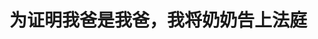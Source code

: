 <!DOCTYPE html>
<html lang="zh-CN">

<head>
    
<title>为证明我爸是我爸，我将奶奶告上法庭_腾讯新闻</title>
<meta name="keywords" content="北京,奶奶,遗产,起诉,调解书,法庭,公证处,账户">
<meta name="description" content="“如果只是几千块钱，我宁可不要也不会这么折腾。”近日，谈及为了提取、继承父亲生前银行账户内的存款，北京的张女士无奈地说道。她表示，为了证明“我父亲是我父亲”，继承父亲生前银行账户内十多万的存款，她跑了好多趟、耗时一个多月都无法解决，最终只好通过起诉自己相依为命的奶奶，请求法院出具调解书的方式，最终获...">
<meta name="author" content="腾讯网">
<meta name="copyright" content="Copyright 1998 - 2025 Tencent. All Rights Reserved">
<meta property="og:type" content="news" />

<meta property="og:title" content="为证明我爸是我爸，我将奶奶告上法庭_腾讯新闻" />
<meta property="og:description" content="“如果只是几千块钱，我宁可不要也不会这么折腾。”近日，谈及为了提取、继承父亲生前银行账户内的存款，北京的张女士无奈地说道。她表示，为了证明“我父亲是我父亲”，继承父亲生前银行账户内十多万的存款，她跑了好多趟、耗时一个多月都无法解决，最终只好通过起诉自己相依为命的奶奶，请求法院出具调解书的方式，最终获..." />
<meta property="og:url" content="https://news.qq.com/rain/a/20250511A06FP700" />
<meta property="og:image" content="https://inews.gtimg.com/news_ls/OLQcUYKTxPg_UVn_MmH3gU2hmuGtUYpdJ71uUDYyrjPNgAA_640330/0" />
<meta property="article:author" content="成都商报红星新闻" />
<meta property="article:published_time" content="2025-05-11 20:51:22" />
<meta property="category" content="law" />

<meta name="baidu-site-verification" content="jJeIJ5X7pP" />
    <meta charset="utf-8" />
<meta http-equiv="X-UA-Compatible" content="IE=Edge" />
<meta name="viewport" content="width=device-width, initial-scale=1, shrink-to-fit=no" />
<link rel="dns-prefetch" href="mat1.gtimg.com">
<link rel="dns-prefetch" href="i.news.qq.com">
<link rel="shortcut icon" href="https://mat1.gtimg.com/qqcdn/qqindex2021/favicon.ico">
<script nomodule="true" src="https://mat1.gtimg.com/qqcdn/qqindex2021/common-static/20240515201444/core3-37-1.min.js"></script>
<script>
  try {
    if (!window.IntersectionObserver) {
      var observerScript = document.createElement('script');
      observerScript.src = "https://mat1.gtimg.com/qqcdn/qqindex2021/common-static/20241024141058/intersection-observer-polyfill.js";
      document.head.appendChild(observerScript);
    }
  } catch (error) {}
</script>

<script>
  try {
    if (!Element.prototype.scrollTo) {
      var scrollScript = document.createElement('script');
      scrollScript.src = "https://mat1.gtimg.com/qqcdn/qqindex2021/common-static/20241025153001/scroll-behavior-polyfill.js";
      document.head.appendChild(scrollScript);
    }
  } catch (error) {}
</script>
<script>
  try {
    if ('scrollRestoration' in window.history) {
      window.history.scrollRestoration = 'manual';
    }
    window.isPcClient = Boolean(window.electron) && (
      window.navigator.userAgent.indexOf('pc-client') > 0 ||
      window.navigator.userAgent.indexOf('TencentNews') > 0
    );
  } catch {}
</script>
<script>
  try {
    if (window.isPcClient) {
      var bodyStyle = document.createElement('style');
      bodyStyle.innerText = 'body{ zoom: 0.95 }';
      document.head.appendChild(bodyStyle);
    }
  } catch {}
</script>
<script>
  window.DATA = {"url":"https://view.inews.qq.com/a/20250511A06FP700","article_id":"20250511A06FP700","article_type":"0","title":"为证明我爸是我爸，我将奶奶告上法庭","desc":"“如果只是几千块钱，我宁可不要也不会这么折腾。”近日，谈及为了提取、继承父亲生前银行账户内的存款，北京的张女士无奈地说道。她表示，为了证明“我父亲是我父亲”，继承父亲生前银行账户内十多万的存款，她跑了好多趟、耗时一个多月都无法解决，最终只好通过起诉自己相依为命的奶奶，请求法院出具调解书的方式，最终获...","iNewsRecommendLevel":1,"abstract":"“如果只是几千块钱，我宁可不要也不会这么折腾。”近日，谈及为了提取、继承父亲生前银行账户内的存款，北京的张女士无奈地说道。她表示，为了证明“我父亲是我父亲”，继承父亲生前银行账户内十多万的存款，她跑了好多趟、耗时一个多月都无法解决，最终只好通过起诉自己相依为命的奶奶，请求法院出具调解书的方式，最终获...","catalog1":"law","ad_channel_sign":"news","introduction":"","media":"成都商报红星新闻","media_id":"5082585","pubtime":"2025-05-11 20:51:22","comment_id":"8411010135","political":0,"cmsId":"20250511A06FP700","cms_id":"20250511A06FP700","closeAllAd":0,"closeAllFavorite":false,"originContent":{"directory":{"ai_list":[{"desc":"无奈起诉奶奶","link":"AIPOS_0"},{"desc":"话题曾上热搜","link":"AIPOS_1"},{"desc":"各家规定不一","link":"AIPOS_2"},{"desc":"北京试点破壁","link":"AIPOS_3"},{"desc":"“实属无奈之举”","link":"AIPOS_4"}],"enable":2,"list":null},"key_points_show":["北京张女士为证明父亲是她父亲，继承父亲生前银行账户内十多万的存款，跑了好多趟、耗时一个多月都无法解决。","最终，张女士起诉自己相依为命的奶奶，请求法院出具调解书的方式，最终获得了父亲的遗产。","事实上，近年来，为已故亲属取款难的新闻频频引发关注，取款人便利化取款的需求和银行严格的要求往往是双方矛盾的焦点。","为此，中国银联联合多家银行在北京等多地推出了“已故人员银行卡账户线索查询”便民服务试点。","专家建议，各家银行应精细统一操作标准，对于亲属和继承关系简单的案例，可以适用简便化操作。"],"text":"\u003cdiv class=\"rich_media_content\"\u003e\u003cp\u003e“如果只是几千块钱，我宁可不要也不会这么折腾。”近日，谈及为了提取、继承父亲生前银行账户内的存款，北京的张女士无奈地说道。\u003c/p\u003e\u003cp\u003e她表示，为了证明“我父亲是我父亲”，继承父亲生前银行账户内十多万的存款，她跑了好多趟、耗时一个多月都无法解决，最终只好通过起诉自己相依为命的奶奶，请求法院出具调解书的方式，最终获得了父亲的遗产。\u003c/p\u003e\u003cp style=\"text-align: center\"\u003e\u003cstrong\u003e\u003cspan style=\"color: rgb(0, 122, 170)\"\u003e银行取款碰壁\u003c/span\u003e\u003c/strong\u003e\u003c/p\u003e\u003cp\u003e张女士表示，2024年9月，父亲不幸去世。由于母亲和爷爷已经去世多年，相依为命多年的奶奶也已经近90岁高龄，作为独生子女的张女士，只能自己一个人强忍着悲痛为父亲办理完后事。\u003c/p\u003e\u003cp\u003e据了解，张女士父亲生前为某企业职工，患有肝硬化多年，退休后一直在家中静养。生命的最后一段时间，张女士的父亲几乎一直处于睡眠和昏迷状态，并未来得及交代后事。办理完父亲后事几个月后，张女士在整理父亲遗物时，突然想起父亲生前曾提及过，其在某银行办理过大额存款，金额大概10万元左右。但父亲生前并未告诉过她账户的密码。\u003c!--MID_AD_0--\u003e\u003c!--EOP_0--\u003e\u003c/p\u003e\u003c!--MID_ARTICLE_AD_0--\u003e\u003c!--PARAGRAPH_0--\u003e\u003cp\u003e\u003cspan style=\"letter-spacing: 1px\"\u003e张女士表示，\u003c/span\u003e为了取出父亲这笔遗产，决定前往开户行进行查询和提取。但让她没想到的是，当其带着父亲的死亡证明、户口本以及自己的身份证明等材料，前去开户行要求查询父亲账号金额并提取时，却遇到了麻烦。\u003c/p\u003e\u003cp\u003e“为什么证明不了我和我爸的关系，简直是天方夜谭。”张女士介绍，在她来到银行后，工作人员为其查询了父亲生前的银行卡号，并查询了银行账户明细。但是由于他们家三代人共用一个户口本，上面有其姑姑和大爷的名字，并且户主不是其父亲的名字，因此尽管张女士有其父母的结婚证以及自己的独生子女证，但银行方面表示，仍然无法确定张女士和父亲的亲子关系。工作人员称，张女士需要去公证处开具\u003c!--SECURE_LINK_BEGIN_0--\u003e公证书\u003c!--SECURE_LINK_END_0--\u003e，以此来证明自己与已故人的直系亲属关系、合法继承人的身份。\u003c!--MID_AD_1--\u003e\u003c!--EOP_1--\u003e\u003c/p\u003e\u003c!--MID_ARTICLE_AD_1--\u003e\u003c!--PARAGRAPH_1--\u003e\u003cp style=\"text-align: center\"\u003e\u003cstrong\u003e\u003cspan style=\"color: rgb(0, 122, 170)\"\u003e无奈起诉奶奶\u003c/span\u003e\u003c/strong\u003e\u003c/p\u003e\u003cp\u003e无奈之下，张女士只好来到公证处申请公证。但是麻烦又来了。“我和我奶奶都属于法定继承人。在提交材料时，需要提供我奶奶的人事关系档案。但由于我奶奶之前所在的企业30多年前就已经不存在了，无法调来档案，所以公证处表示无法进行公证”。\u003c/p\u003e\u003cp\u003e张女士表示，由于自己平时工作比较忙，对于办理该事项的很多环节也不清楚，因此只好委托给律师去办理。“银行告诉我，只有提供公证书或者法院判决（调解书），才能给我办理资金提取业务。”于是无奈的张女士，只好起诉和自己相依为命多年、年近9旬的奶奶，要求法院进行遗产继承确认。\u003c/p\u003e\u003cp\u003e张女士告诉记者，法官在了解到其特殊的情况后，尤其是在张女士奶奶明确表示放弃继承权的情况下，为了缩短诉讼时间，法院安排双方进行了调解。最后，在双方协商一致的情况下，法院出具了调解书。“调解书确认我父亲银行卡内的资金归我继承”。\u003c/p\u003e\u003cp\u003e张女士表示，在法院出具调解书后，她拿着调解书去银行要求提取。银行又和法院进行了核实后，方才将父亲生前账户内的资金提取出来，交给自己。“折腾了两个多月，这件事情才算办完了。”她说。\u003c/p\u003e\u003cp style=\"text-align: center\"\u003e\u003cstrong\u003e\u003cspan style=\"color: rgb(0, 122, 170)\"\u003e话题曾上热搜\u003c/span\u003e\u003c/strong\u003e\u003c/p\u003e\u003cp\u003e事实上，近年来，为已故亲属取款难的新闻频频引发关注，取款人便利化取款的需求和银行严格的要求往往是双方矛盾的焦点。多位网友在社交平台表示，为办理相关流程“跑断腿”。\u003c/p\u003e\u003cp\u003e2024年11月14日，话题#父亲去世后银行5.5万存款取不出#冲上微博热搜，引发网友关注。\u003c/p\u003e\u003cp\u003e据荔枝新闻报道，此前，江苏的姜某去世后留下了55000元的银行存款。姜某父母早亡，离异后一直单身，只有一位独生女小姜。父亲去世后，小姜去银行想要取出这笔存款，却遭拒绝，称需要提供继承公证文书或者生效法律文书才能取款。由于小姜没有这些文件，便将银行告上了法院。\u003c/p\u003e\u003cp style=\"text-align: center\" data-exeditor-arbitrary-box=\"image-box\"\u003e\u003c!--IMG_0--\u003e\u003c/p\u003e\u003cp\u003e\u003cspan style=\"letter-spacing: 1px\"\u003e法院审理认为，姜某的钱款存入银行，银行负有依照约定支付存款本息的义务，小姜作为其第一顺序合法继承人有权继承姜某的银行存款和利息。\u003c/span\u003e\u003c/p\u003e\u003cp\u003e\u003cspan style=\"letter-spacing: 1px\"\u003e最终，法院判令被告银行支付小姜55000元及利息。\u003c/span\u003e\u003c/p\u003e\u003cp style=\"text-align: center\"\u003e\u003cstrong\u003e\u003cspan style=\"color: rgb(0, 122, 170)\"\u003e各家规定不一\u003c/span\u003e\u003c/strong\u003e\u003c/p\u003e\u003cp\u003e法治网记者调查发现，多家银行对已故亲属存款提取有较为严格的规定，一般需要出具亲属死亡证明、关系证明、身份证、户口本等材料到网点进行办理，部分还得办理公证，而且需要界定存款数额是否属于小额存款。\u003c/p\u003e\u003cp\u003e据了解，目前查询已故人生前账户，各家银行需要提交的材料基本差不多，但也不是完全统一。\u003c/p\u003e\u003cp\u003e几乎所有银行都需要查询人提供已故人死亡证明、户口本、查询人身份证明等，但有的银行还需要提供已故人火化证、查询人结婚证、独生子女证等证明。\u003c/p\u003e\u003cp\u003e有的银行表示，查询人和已故人必须在同一个户口本上，否则无法证明其存在直系亲属关系，还需要到比如派出所、社保等单位开具证明，以此来证明之间存在关系。\u003c/p\u003e\u003cp\u003e工作人员还特意强调，比如有些用户三代人共用一个户口本，银行无法认定其存在合法继承关系，必须要开具相关证明。持遗嘱进行查询提取的话，则必须提供遗嘱公证。\u003c/p\u003e\u003cp\u003e至于提取，多家银行工作人员表示，如能提供能够证明直系亲属关系的证明，5万元以内金额可以直接提取；而高于5万元金额的，则必须进行公证方可提取。\u003c/p\u003e\u003cp style=\"text-align: center\"\u003e\u003cstrong\u003e\u003cspan style=\"color: rgb(0, 122, 170)\"\u003e北京试点破壁\u003c/span\u003e\u003c/strong\u003e\u003c/p\u003e\u003cp\u003e值得注意的是，为便捷用户查询已故人银行账户，中国银联近日联合多家银行在北京等多地推出了“已故人员银行卡账户线索查询”便民服务试点。\u003c/p\u003e\u003cp\u003e以北京为例，申请人可在全市170余个网点获得授权码后，在云闪付App上提交申请，查询已故亲属的开户银行名称。已故人员的配偶、父母、子女若要查询，需要向支持审核的银行网点提供已故人员死亡证明、户口本等表明亲属关系的文件及本人身份证，公证遗嘱指定的继承人或受遗赠人需要提供公证遗嘱等材料，而经公证机构审查确认身份的继承人需要提供公证机构出具的《存款查询函》等材料。\u003c!--MID_AD_2--\u003e\u003c!--EOP_2--\u003e\u003c/p\u003e\u003c!--MID_ARTICLE_AD_2--\u003e\u003c!--PARAGRAPH_2--\u003e\u003cp\u003e不过，“卡点”依然没有得到彻底解决。据银联电话客服人员介绍，以北京为例，目前用户还只能查询到已故人在33家银行是否可能开设有银行账户的线索，至于账户明细及金额则无法查询。另外，需要注意的是，诸如定期存款、理财等尚无法查询，因此，用户如到银行网点柜台查询，其结果会更为详细和精准。\u003c/p\u003e\u003cp style=\"text-align: center\"\u003e\u003cstrong\u003e\u003cspan style=\"color: rgb(0, 122, 170)\"\u003e“实属无奈之举”\u003c/span\u003e\u003c/strong\u003e\u003c/p\u003e\u003cp\u003e国家统计局数据显示，2024年我国60岁以上人口首次突破3亿人。随着老龄化社会进程加快，越来越多的人将面临如何查询、提取、继承已故人生前银行账户资金的情况。但现实中，查询和提取仍然存在难点。\u003c/p\u003e\u003cp\u003e\u003cspan style=\"letter-spacing: 1px\"\u003e“查询相对来说更容易，但提取和继承因为涉及较为复杂的法律关系，而银行目前无法对用户所提供的相关材料一一进行核实确认，所以从规避风险的角度来说，银行会要求用户进行公证等形式以此来确定法律事实和关系、规避风险”。一位银行业内人士说。\u003c/span\u003e\u003c/p\u003e\u003cp\u003e\u003cspan style=\"letter-spacing: 1px\"\u003e那么，在保障安全、规避风险的同时，如何让已故人账户查询和提取程序更为便捷？《法治日报》律师专家库成员、北京大成律师事务所高级合伙人黄利军律师认为，依据民法典等法律法规，已故人生前银行账户资金属于其个人财产，过世后应由其法定继承人依法继承。储蓄机构及其工作人员在合法继承人申请查询和提取已故人存款时，应依法予以协助。如果银行对适格的继承人拒绝查询和提取账户资金，涉嫌违反相关法律法规。\u003c/span\u003e\u003c!--MID_AD_3--\u003e\u003c!--EOP_3--\u003e\u003c/p\u003e\u003c!--MID_ARTICLE_AD_3--\u003e\u003c!--PARAGRAPH_3--\u003e\u003cp\u003e\u003cspan style=\"letter-spacing: 1px\"\u003e不过，黄利军也指出，银行在实际操作中确实面临诸多现实性风险和困难。为有效规避风险，银行通常会要求继承人提供更为充分和完整的证明材料，以确保资金的安全和合法流转。这种做法虽在一定程度上增加了继承人的办事难度，但从银行的角度来看，却是出于对资金安全和合规操作的必要考量，实属无奈之举。\u003c/span\u003e\u003c/p\u003e\u003cp\u003e\u003cspan style=\"letter-spacing: 1px\"\u003e黄利军进一步分析称，已故人存款的提取问题极为复杂，还关联到遗产纠纷的事前预防机制，银行的要求旨在通过明确的法律程序和规范，避免未来可能出现的继承纠纷；同时，个人隐私和信息保护的需要也不容忽视，银行在处理相关业务时必须严格遵守隐私保护法规，确保客户信息的安全。\u003c/span\u003e\u003c/p\u003e\u003cp style=\"text-align: center\"\u003e\u003cstrong\u003e\u003cspan style=\"color: rgb(0, 122, 170)\"\u003e标准亟待统一\u003c/span\u003e\u003c/strong\u003e\u003c/p\u003e\u003cp\u003e黄利军表示，银行与其他部门（如民政、公安、公证机构等）之间的协调与合作，对于简化流程、提高效率至关重要。为此他建议，在可能的情况下，需要尽量降低操作难度，为当事人提供更多地便利。比如打通多部门壁垒环节，实现信息在可保障安全的前提下，实现共享和流通。\u003c/p\u003e\u003cp\u003e例如，银行可以与民政、公安等部门建立信息共享机制；或通过民政部门的婚姻登记系统，快速核实已故人的婚姻状况；通过公安部门的人口信息系统，核实取款人的身份信息和亲属关系。这样可以减少当事人提供繁琐证明材料的负担，同时也能提高银行核实信息的效率和准确性。\u003c/p\u003e\u003cp\u003e同时，《法治日报》律师专家库成员、北京市康达律师事务所高级合伙人苟博程律师建议，各家银行还应精细统一操作标准。对于亲属和继承关系简单的案例，可以适用简便化操作。继承人只需提供亲属关系证明以及被继承人的死亡证明等材料，即可向银行申请查询和提取账户资金，银行在核实材料真实性后，应依法协助办理相关手续。\u003c!--MID_AD_4--\u003e\u003c!--EOP_4--\u003e\u003c/p\u003e\u003c!--MID_ARTICLE_AD_4--\u003e\u003c!--PARAGRAPH_4--\u003e\u003cp\u003e“遗嘱继承相较于法定继承，程序更为复杂。通过公证、诉讼等方式确认遗嘱的合法性和处理复杂家庭关系的继承问题，可以有效保障继承人的合法权益，同时也能使银行在合法合规的前提下，顺利完成已故人账户资金的提取和继承手续。”他说。\u003c/p\u003e\u003cp\u003e来源：法治网\u003c/p\u003e\u003cp\u003e\u003c/p\u003e\u003cdiv data-exeditor-arbitrary-box=\"wrap\"\u003e\u003cp\u003e\u003c/p\u003e\u003c/div\u003e\u003cdiv powered-by=\"qqnews_ex-editor\"\u003e\u003c/div\u003e\u003cstyle\u003e.rich_media_content{--news-tabel-th-night-color: #444444;--news-font-day-color: #333;--news-font-night-color: #d9d9d9;--news-bottom-distance: 22px}.rich_media_content p:not([data-exeditor-arbitrary-box=image-box]){letter-spacing:.5px;line-height:30px;margin-bottom:var(--news-bottom-distance);word-wrap:break-word}.rich_media_content{color:var(--news-font-day-color);font-size:18px}@media(prefers-color-scheme:dark){body:not([data-weui-theme=light]):not([dark-mode-disable=true]) .rich_media_content p:not([data-exeditor-arbitrary-box=image-box]){letter-spacing:.5px;line-height:30px;margin-bottom:var(--news-bottom-distance);word-wrap:break-word}body:not([data-weui-theme=light]):not([dark-mode-disable=true]) .rich_media_content{color:var(--news-font-night-color)}}.data_color_scheme_dark .rich_media_content p:not([data-exeditor-arbitrary-box=image-box]){letter-spacing:.5px;line-height:30px;margin-bottom:var(--news-bottom-distance);word-wrap:break-word}.data_color_scheme_dark .rich_media_content{color:var(--news-font-night-color)}.data_color_scheme_dark .rich_media_content{font-size:18px}.rich_media_content p[data-exeditor-arbitrary-box=image-box]{margin-bottom:11px}.rich_media_content\u003ediv:not(.qnt-video),.rich_media_content\u003esection{margin-bottom:var(--news-bottom-distance)}.rich_media_content hr{margin-bottom:var(--news-bottom-distance)}.rich_media_content .link_list{margin:0;margin-top:20px;min-height:0!important}.rich_media_content blockquote{background:#f9f9f9;border-left:6px solid #ccc;margin:1.5em 10px;padding:.5em 10px}.rich_media_content blockquote p{margin-bottom:0!important}.data_color_scheme_dark .rich_media_content blockquote{background:#323232}@media(prefers-color-scheme:dark){body:not([data-weui-theme=light]):not([dark-mode-disable=true]) .rich_media_content blockquote{background:#323232}}.rich_media_content ol[data-ex-list]{--ol-start: 1;--ol-list-style-type: decimal;list-style-type:none;counter-reset:olCounter calc(var(--ol-start,1) - 1);position:relative}.rich_media_content ol[data-ex-list]\u003eli\u003e:first-child::before{content:counter(olCounter,var(--ol-list-style-type)) '. ';counter-increment:olCounter;font-variant-numeric:tabular-nums;display:inline-block}.rich_media_content ul[data-ex-list]{--ul-list-style-type: circle;list-style-type:none;position:relative}.rich_media_content ul[data-ex-list].nonUnicode-list-style-type\u003eli\u003e:first-child::before{content:var(--ul-list-style-type) ' ';font-variant-numeric:tabular-nums;display:inline-block;transform:scale(0.5)}.rich_media_content ul[data-ex-list].unicode-list-style-type\u003eli\u003e:first-child::before{content:var(--ul-list-style-type) ' ';font-variant-numeric:tabular-nums;display:inline-block;transform:scale(0.8)}.rich_media_content ol:not([data-ex-list]){padding-left:revert}.rich_media_content ul:not([data-ex-list]){padding-left:revert}.rich_media_content table{display:table;border-collapse:collapse;margin-bottom:var(--news-bottom-distance)}.rich_media_content table th,.rich_media_content table td{word-wrap:break-word;border:1px solid #ddd;white-space:nowrap;padding:2px 5px}.rich_media_content table th{font-weight:700;background-color:#f0f0f0;text-align:left}.rich_media_content table p{margin-bottom:0!important}.data_color_scheme_dark .rich_media_content table th{background:var(--news-tabel-th-night-color)}@media(prefers-color-scheme:dark){body:not([data-weui-theme=light]):not([dark-mode-disable=true]) .rich_media_content table th{background:var(--news-tabel-th-night-color)}}.rich_media_content .qqnews_image_desc,.rich_media_content p[type=om-image-desc]{line-height:20px!important;text-align:center!important;font-size:14px!important;color:#666!important}.rich_media_content div[data-exeditor-arbitrary-box=wrap]:not([data-exeditor-arbitrary-box-special-style]){max-width:100%}.rich_media_content .qqnews-content{--wmfont: 0;--wmcolor: transparent;font-size:var(--wmfont);color:var(--wmcolor);line-height:var(--wmfont)!important;margin-bottom:var(--wmfont)!important}.rich_media_content .qqnews_sign_emphasis{background:#f7f7f7}.rich_media_content .qqnews_sign_emphasis ol{word-wrap:break-word;border:none;color:#5c5c5c;line-height:28px;list-style:none;margin:14px 0 6px;padding:16px 15px 4px}.rich_media_content .qqnews_sign_emphasis p{margin-bottom:12px!important}.rich_media_content .qqnews_sign_emphasis ol\u003eli\u003ep{padding-left:30px}.rich_media_content .qqnews_sign_emphasis ol\u003eli{list-style:none}.rich_media_content .qqnews_sign_emphasis ol\u003eli\u003ep:first-child::before{margin-left:-30px;content:counter(olCounter,decimal) ''!important;counter-increment:olCounter!important;font-variant-numeric:tabular-nums!important;background:#37f;border-radius:2px;color:#fff;font-size:15px;font-style:normal;text-align:center;line-height:18px;width:18px;height:18px;margin-right:12px;position:relative;top:-1px}.data_color_scheme_dark .rich_media_content .qqnews_sign_emphasis{background:#262626}.data_color_scheme_dark .rich_media_content .qqnews_sign_emphasis ol\u003eli\u003ep{color:#a9a9a9}@media(prefers-color-scheme:dark){body:not([data-weui-theme=light]):not([dark-mode-disable=true]) .rich_media_content .qqnews_sign_emphasis{background:#262626}body:not([data-weui-theme=light]):not([dark-mode-disable=true]) .rich_media_content .qqnews_sign_emphasis ol\u003eli\u003ep{color:#a9a9a9}}.rich_media_content h1,.rich_media_content h2,.rich_media_content h3,.rich_media_content h4,.rich_media_content h5,.rich_media_content h6{margin-bottom:var(--news-bottom-distance);font-weight:700}.rich_media_content h1{font-size:20px}.rich_media_content h2,.rich_media_content h3{font-size:19px}.rich_media_content h4,.rich_media_content h5,.rich_media_content h6{font-size:18px}.rich_media_content li:empty{display:none}.rich_media_content ul,.rich_media_content ol{margin-bottom:var(--news-bottom-distance)}.rich_media_content div\u003ep:only-child{margin-bottom:0!important}.rich_media_content .cms-cke-widget-title-wrap p{margin-bottom:0!important}\u003c/style\u003e\u003c/div\u003e","version":"v2"},"originAttribute":{"IMG_0":{"bigOrigUrl":"https://inews.gtimg.com/om_bt/O4LVGSnXZolN-U5iOQA6i2t7bJNEYqtyJTek23GHesImwAA/0","compressUrl":"https://inews.gtimg.com/om_bt/O4LVGSnXZolN-U5iOQA6i2t7bJNEYqtyJTek23GHesImwAA/641","desc":"","fullPic":"1","height":361,"imgurl0":"https://inews.gtimg.com/om_bt/O4LVGSnXZolN-U5iOQA6i2t7bJNEYqtyJTek23GHesImwAA/0","imgurl1000":"https://inews.gtimg.com/om_bt/O4LVGSnXZolN-U5iOQA6i2t7bJNEYqtyJTek23GHesImwAA/1000","islong":0,"origUrl":"https://inews.gtimg.com/om_bt/O4LVGSnXZolN-U5iOQA6i2t7bJNEYqtyJTek23GHesImwAA/641","size":50,"style":"display: inline-block; max-width: 100%; width: 1080px","thumb":"https://inews.gtimg.com/om_bt/O4LVGSnXZolN-U5iOQA6i2t7bJNEYqtyJTek23GHesImwAA_181x181s/0","url":"https://inews.gtimg.com/om_bt/O4LVGSnXZolN-U5iOQA6i2t7bJNEYqtyJTek23GHesImwAA/641","width":641}},"selfDeclare":{},"userAddress":"四川","card":{"chlid":"5082585","chlname":"成都商报红星新闻","desc":"成都传媒集团旗下的新媒体平台。在这里，你能体会深度、看到态度、感受温度。","icon":"http://inews.gtimg.com/newsapp_ls/0/15492913695_200200/0","msgEntry":1,"uin":"ec4e2b1e5379676f6cbe2aad47ff8c73d5","update_frequency":"0","vip_desc":"成都商报红星新闻官方账号","vip_icon_night":"http://inews.gtimg.com/newsapp_ls/0/14876049528/0","vip_place":"left","vip_type":"30013","vip_icon":"http://inews.gtimg.com/newsapp_ls/0/14876049251/0","vip_type_new":"30013","suid":"8QMW235U5YQeuzo=","liveInfo":{"roomID":"1381546010","roomStatus":"2"},"cpLevel":1},"interationCount":{"like":2,"collect":2,"share":1},"payment_info":{},"article_is_pay":false,"payment_column_info_v1":{"is_column_pay":false,"read_count_all":0},"tag_info_item":null,"contentWordsNum":3220,"extraProperty":{"FeedbackDetailDisableInsert":0,"zanSkinType":""},"relateWelfare":{},"aiSwitch":true,"isOversize":false,"videoArr":[]};
</script>
<script>
  window.channelInfo = {"channelConfig":{"channelNav":[{"_auto_id":"1","active_alien_img":"","alien_img":"","channel_id":"news_news_home","is_local":"0","link":"https://www.qq.com","name_cn":"首页","name_en":"home"},{"_auto_id":"2","active_alien_img":"","alien_img":"","channel_id":"news_news_top","is_local":"0","link":"","name_cn":"要闻","name_en":"news"},{"_auto_id":"4","active_alien_img":"","alien_img":"","channel_id":"news_news_bj","is_local":"1","link":"","name_cn":"北京","name_en":"bj"},{"_auto_id":"5","active_alien_img":"","alien_img":"","channel_id":"news_news_finance","is_local":"0","link":"","name_cn":"财经","name_en":"finance"},{"_auto_id":"6","active_alien_img":"","alien_img":"","channel_id":"news_news_tech","is_local":"0","link":"","name_cn":"科技","name_en":"tech"},{"_auto_id":"7","active_alien_img":"","alien_img":"","channel_id":"tv","is_local":"0","link":"https://v.qq.com/channel/tv/?ptag=qqnews","name_cn":"电视剧","name_en":"tv"},{"_auto_id":"8","active_alien_img":"","alien_img":"","channel_id":"news_news_qa","is_local":"0","link":"","name_cn":"热问","name_en":"qa"},{"_auto_id":"9","active_alien_img":"","alien_img":"","channel_id":"news_news_ent","is_local":"0","link":"","name_cn":"娱乐","name_en":"ent"},{"_auto_id":"10","active_alien_img":"","alien_img":"","channel_id":"variety","is_local":"0","link":"https://v.qq.com/channel/variety/?ptag=qqnews","name_cn":"综艺","name_en":"variety"},{"_auto_id":"11","active_alien_img":"","alien_img":"","channel_id":"news_news_sports","is_local":"0","link":"","name_cn":"体育","name_en":"sports"},{"_auto_id":"13","active_alien_img":"","alien_img":"","channel_id":"news_news_nba","is_local":"0","link":"","name_cn":"NBA","name_en":"nba"},{"_auto_id":"14","active_alien_img":"","alien_img":"","channel_id":"news_news_world","is_local":"0","link":"","name_cn":"国际","name_en":"world"},{"_auto_id":"15","active_alien_img":"","alien_img":"","channel_id":"news_news_mil","is_local":"0","link":"","name_cn":"军事","name_en":"milite"},{"_auto_id":"16","active_alien_img":"","alien_img":"","channel_id":"news_news_auto","is_local":"0","link":"","name_cn":"汽车","name_en":"auto"},{"_auto_id":"17","active_alien_img":"","alien_img":"","channel_id":"news_news_house","is_local":"0","link":"","name_cn":"房产","name_en":"house"},{"_auto_id":"18","active_alien_img":"","alien_img":"","channel_id":"news_news_edu","is_local":"0","link":"","name_cn":"教育","name_en":"edu"},{"_auto_id":"19","active_alien_img":"","alien_img":"","channel_id":"news_news_antip","is_local":"0","link":"","name_cn":"健康","name_en":"health"},{"_auto_id":"20","active_alien_img":"","alien_img":"","channel_id":"news_news_video","is_local":"0","link":"","name_cn":"视频","name_en":"video"},{"_auto_id":"21","active_alien_img":"","alien_img":"","channel_id":"news_news_game","is_local":"0","link":"","name_cn":"游戏","name_en":"games"},{"_auto_id":"22","active_alien_img":"","alien_img":"","channel_id":"news_news_nchupin","is_local":"0","link":"","name_cn":"眼界","name_en":"chupin"},{"_auto_id":"24","active_alien_img":"","alien_img":"","channel_id":"news_news_football","is_local":"0","link":"","name_cn":"足球","name_en":"football"},{"_auto_id":"25","active_alien_img":"","alien_img":"","channel_id":"news_news_kepu","is_local":"0","link":"","name_cn":"科学","name_en":"kepu"},{"_auto_id":"26","active_alien_img":"","alien_img":"","channel_id":"news_news_digi","is_local":"0","link":"","name_cn":"数码","name_en":"digi"},{"_auto_id":"28","active_alien_img":"","alien_img":"","channel_id":"ymzx","is_local":"0","link":"https://gamer.qq.com/v2/cloudgame/game/96897?ichannel=txxwpc0Ftxxwpc1","name_cn":"元梦之星","name_en":"news_news_ymzx"},{"_auto_id":"31","active_alien_img":"","alien_img":"","channel_id":"movie","is_local":"0","link":"https://v.qq.com/channel/movie/?ptag=qqnews","name_cn":"电影","name_en":"movie"},{"_auto_id":"32","active_alien_img":"","alien_img":"","channel_id":"news_news_esport","is_local":"0","link":"","name_cn":"电竞","name_en":"esport"},{"_auto_id":"34","active_alien_img":"","alien_img":"","channel_id":"news_news_history","is_local":"0","link":"","name_cn":"历史","name_en":"history"},{"_auto_id":"35","active_alien_img":"","alien_img":"","channel_id":"news_news_baby","is_local":"0","link":"","name_cn":"育儿","name_en":"baby"},{"_auto_id":"36","active_alien_img":"","alien_img":"","channel_id":"hbjy","is_local":"0","link":"https://gp.qq.com/act/a20250421mnqlx/news.shtml","name_cn":"和平精英","name_en":"news_news_hbjy"},{"_auto_id":"37","active_alien_img":"","alien_img":"","channel_id":"cloud_gamer","is_local":"0","link":"https://gamer.qq.com/?ichannel=txxwpc0Ftxxwpc1","name_cn":"云游戏","name_en":"cloud_gamer"},{"_auto_id":"38","active_alien_img":"","alien_img":"","channel_id":"news_news_lic","is_local":"0","link":"","name_cn":"理财","name_en":"finance_licai"},{"_auto_id":"39","active_alien_img":"","alien_img":"","channel_id":"news_news_istock","is_local":"0","link":"","name_cn":"股票","name_en":"finance_stock"},{"_auto_id":"40","active_alien_img":"","alien_img":"","channel_id":"ren_min_shi_pin","is_local":"0","link":"https://news.qq.com/omn/author/8QMd3Hld74cbujbY?tab=om_video","name_cn":"人民视频","name_en":"ren_min_shi_pin"},{"_auto_id":"41","active_alien_img":"","alien_img":"","channel_id":"news_news_weather","is_local":"0","link":"https://tianqi.qq.com/index.htm","name_cn":"天气","name_en":"weather"}]}};
</script>
<script>
  window.articleConfig = {"rightConfig":[{"_auto_id":"1","category_key":"default","modules":"{\"moduleList\":[{\"title\":\"作者其他文章\",\"id\":\"user_article\"},{\"title\":\"精选视频\",\"id\":\"video_album\",\"videoType\":\"tag\",\"videoId\":\"aUepxrtchGM=\",\"isSticky\":0},{\"title\":\"下载条\",\"id\":\"download_banner\",\"isSticky\":1},{\"title\":\"热点榜\",\"id\":\"hot_rank_list\",\"isSticky\":1},{\"title\":\"广告推广\",\"id\":\"ssp_ad_module\",\"category\":\"ad_ssp\",\"loid\":\"109\",\"isSticky\":1},{\"title\":\"广告推广位\",\"id\":\"c2s_ad_module\",\"category\":\"right_c2s\",\"path\":\"QQcom_all_Rectangle-1|QQcom_all_Rectangle-2|QQcom_all_Rectangle-3\",\"isSticky\":1}]}"},{"_auto_id":"2","category_key":"ent","modules":"{\"moduleList\":[{\"title\":\"作者其他文章\",\"id\":\"user_article\"},{\"title\":\"精选视频\",\"id\":\"video_album\",\"videoType\":\"tag\",\"videoId\":\"aUepxrtchGM=\"},{\"title\":\"下载条\",\"id\":\"download_banner\",\"isSticky\":1},{\"title\":\"热点榜\",\"id\":\"hot_rank_list\",\"isSticky\":1},{\"title\":\"广告推广\",\"id\":\"ssp_ad_module\",\"category\":\"ad_ssp\",\"loid\":\"109\",\"isSticky\":1},{\"title\":\"广告推广\",\"id\":\"ssp_ad_module\",\"category\":\"ad_ssp\",\"loid\":\"117\",\"isSticky\":1}]}"},{"_auto_id":"3","category_key":"game","modules":"{\"moduleList\":[{\"title\":\"作者其他文章\",\"id\":\"user_article\"},{\"title\":\"精选视频\",\"id\":\"video_album\",\"videoType\":\"tag\",\"videoId\":\"aUepxrtchGM=\"},{\"title\":\"热门游戏\",\"id\":\"recommend_game\",\"isSticky\":0},{\"title\":\"下载条\",\"id\":\"download_banner\",\"isSticky\":1},{\"title\":\"热点榜\",\"id\":\"hot_rank_list\",\"isSticky\":1},{\"title\":\"广告推广\",\"id\":\"ssp_ad_module\",\"category\":\"ad_ssp\",\"loid\":\"109\",\"isSticky\":1},{\"title\":\"广告推广位\",\"id\":\"c2s_ad_module\",\"category\":\"right_c2s\",\"path\":\"QQcom_all_Rectangle-1|QQcom_all_Rectangle-2|QQcom_all_Rectangle-3\",\"isSticky\":1}]}"},{"_auto_id":"4","category_key":"tech","modules":"{\"moduleList\":[{\"title\":\"作者其他文章\",\"id\":\"user_article\"},{\"title\":\"精选视频\",\"id\":\"video_album\",\"videoType\":\"tag\",\"videoId\":\"aUepxrtchGM=\"},{\"title\":\"下载条\",\"id\":\"download_banner\",\"isSticky\":1},{\"title\":\"热点榜\",\"id\":\"hot_rank_list\",\"isSticky\":1},{\"title\":\"广告推广\",\"id\":\"ssp_ad_module\",\"category\":\"ad_ssp\",\"loid\":\"109\",\"isSticky\":1},{\"title\":\"广告推广位\",\"id\":\"c2s_ad_module\",\"category\":\"right_c2s\",\"path\":\"QQcom_all_Rectangle-1|QQcom_all_Rectangle-2|QQcom_all_Rectangle-3\",\"isSticky\":1}]}"},{"_auto_id":"5","category_key":"finance","modules":"{\"moduleList\":[{\"title\":\"作者其他文章\",\"id\":\"user_article\"},{\"title\":\"精选视频\",\"id\":\"video_album\",\"videoType\":\"tag\",\"videoId\":\"aUepxrtchGM=\"},{\"title\":\"下载条\",\"id\":\"download_banner\",\"isSticky\":1},{\"title\":\"热点榜\",\"id\":\"hot_rank_list\",\"isSticky\":1},{\"title\":\"广告推广\",\"id\":\"ssp_ad_module\",\"category\":\"ad_ssp\",\"loid\":\"109\",\"isSticky\":1},{\"title\":\"广告推广位\",\"id\":\"c2s_ad_module\",\"category\":\"right_c2s\",\"path\":\"QQcom_all_Rectangle-1|QQcom_all_Rectangle-2|QQcom_all_Rectangle-3\",\"isSticky\":1}]}"},{"_auto_id":"6","category_key":"news","modules":"{\"moduleList\":[{\"title\":\"作者其他文章\",\"id\":\"user_article\"},{\"title\":\"精选视频\",\"id\":\"video_album\",\"videoType\":\"tag\",\"videoId\":\"aUepxrtchGM=\"},{\"title\":\"下载条\",\"id\":\"download_banner\",\"isSticky\":1},{\"title\":\"热点榜\",\"id\":\"hot_rank_list\",\"isSticky\":1},{\"title\":\"广告推广\",\"id\":\"ssp_ad_module\",\"category\":\"ad_ssp\",\"loid\":\"109\",\"isSticky\":1},{\"title\":\"广告推广位\",\"id\":\"c2s_ad_module\",\"category\":\"right_c2s\",\"path\":\"QQcom_all_Rectangle-1|QQcom_all_Rectangle-2|QQcom_all_Rectangle-3\",\"isSticky\":1}]}"},{"_auto_id":"7","category_key":"fashion","modules":"{\"moduleList\":[{\"title\":\"作者其他文章\",\"id\":\"user_article\"},{\"title\":\"精选视频\",\"id\":\"video_album\",\"videoType\":\"tag\",\"videoId\":\"aUepxrtchGM=\"},{\"title\":\"下载条\",\"id\":\"download_banner\",\"isSticky\":1},{\"title\":\"热点榜\",\"id\":\"hot_rank_list\",\"isSticky\":1},{\"title\":\"广告推广\",\"id\":\"ssp_ad_module\",\"category\":\"ad_ssp\",\"loid\":\"109\",\"isSticky\":1},{\"title\":\"广告推广位\",\"id\":\"c2s_ad_module\",\"category\":\"right_c2s\",\"path\":\"QQcom_all_Rectangle-1|QQcom_all_Rectangle-2|QQcom_all_Rectangle-3\",\"isSticky\":1}]}"},{"_auto_id":"8","category_key":"sports","modules":"{\"moduleList\":[{\"title\":\"作者其他文章\",\"id\":\"user_article\"},{\"title\":\"精选视频\",\"id\":\"video_album\",\"videoType\":\"tag\",\"videoId\":\"aUepxrtchGM=\"},{\"title\":\"下载条\",\"id\":\"download_banner\",\"isSticky\":1},{\"title\":\"热点榜\",\"id\":\"hot_rank_list\",\"isSticky\":1},{\"title\":\"广告推广\",\"id\":\"ssp_ad_module\",\"category\":\"ad_ssp\",\"loid\":\"109\",\"isSticky\":1},{\"title\":\"广告推广位\",\"id\":\"c2s_ad_module\",\"category\":\"right_c2s\",\"path\":\"QQcom_all_Rectangle-1|QQcom_all_Rectangle-2|QQcom_all_Rectangle-3\",\"isSticky\":1}]}"},{"_auto_id":"9","category_key":"health","modules":"{\"moduleList\":[{\"title\":\"作者其他文章\",\"id\":\"user_article\"},{\"title\":\"精选视频\",\"id\":\"video_album\",\"videoType\":\"tag\",\"videoId\":\"aUepxrtchGM=\"},{\"title\":\"下载条\",\"id\":\"download_banner\",\"isSticky\":1},{\"title\":\"热点榜\",\"id\":\"hot_rank_list\",\"isSticky\":1},{\"title\":\"广告推广\",\"id\":\"ssp_ad_module\",\"category\":\"ad_ssp\",\"loid\":\"109\",\"isSticky\":1},{\"title\":\"广告推广位\",\"id\":\"c2s_ad_module\",\"category\":\"right_c2s\",\"path\":\"QQcom_all_Rectangle-1|QQcom_all_Rectangle-2|QQcom_all_Rectangle-3\",\"isSticky\":1}]}"},{"_auto_id":"10","category_key":"nba","modules":"{\"moduleList\":[{\"title\":\"作者其他文章\",\"id\":\"user_article\"},{\"title\":\"精选视频\",\"id\":\"video_album\",\"videoType\":\"tag\",\"videoId\":\"aUepxrtchGM=\"},{\"title\":\"下载条\",\"id\":\"download_banner\",\"isSticky\":1},{\"title\":\"热点榜\",\"id\":\"hot_rank_list\",\"isSticky\":1},{\"title\":\"广告推广\",\"id\":\"ssp_ad_module\",\"category\":\"ad_ssp\",\"loid\":\"109\",\"isSticky\":1},{\"title\":\"广告推广位\",\"id\":\"c2s_ad_module\",\"category\":\"right_c2s\",\"path\":\"QQcom_all_Rectangle-1|QQcom_all_Rectangle-2|QQcom_all_Rectangle-3\",\"isSticky\":1}]}"},{"_auto_id":"11","category_key":"edu","modules":"{\"moduleList\":[{\"title\":\"作者其他文章\",\"id\":\"user_article\"},{\"title\":\"精选视频\",\"id\":\"video_album\",\"videoType\":\"tag\",\"videoId\":\"aUWpxLNdg2c=\"},{\"title\":\"下载条\",\"id\":\"download_banner\",\"isSticky\":1},{\"title\":\"热点榜\",\"id\":\"hot_rank_list\",\"isSticky\":1},{\"title\":\"广告推广\",\"id\":\"ssp_ad_module\",\"category\":\"ad_ssp\",\"loid\":\"109\",\"isSticky\":1},{\"title\":\"广告推广位\",\"id\":\"c2s_ad_module\",\"category\":\"right_c2s\",\"path\":\"QQcom_all_Rectangle-1|QQcom_all_Rectangle-2|QQcom_all_Rectangle-3\",\"isSticky\":1}]}"},{"_auto_id":"12","category_key":"ad","modules":"{\"moduleList\":[{\"title\":\"广告推广\",\"id\":\"ssp_ad_module\",\"category\":\"ad_ssp\",\"loid\":\"109\",\"isSticky\":1},{\"title\":\"广告推广位\",\"id\":\"c2s_ad_module\",\"category\":\"right_c2s\",\"path\":\"QQcom_all_Rectangle-1|QQcom_all_Rectangle-2|QQcom_all_Rectangle-3\",\"isSticky\":1}]}"}],"tonglanAdConfig":[{"_auto_id":"1","modules":"{\"moduleList\":[{\"title\":\"广告推广位\",\"id\":\"top\",\"category\":\"top_c2s\",\"path\":\"QQcom_all_Width1-1\"},{\"title\":\"广告推广位\",\"id\":\"bottom\",\"category\":\"bottom_c2s\",\"path\":\"QQcom_all_Width1-2\"}]}"}],"bottomConfig":[],"videoAdConfig":[{"_auto_id":"1","normal_time":"10","switch":"1","video_count":"0","video_time":"0"}],"rightGameConfig":[{"_auto_id":"2","desc":"连续登录送游戏钻石，群雄共聚称霸沙城","icon":"https://inews.gtimg.com/newsapp_bt/0/0627161037914_3816/0","link":"https://s.iwan.qq.com/opengame/tenvideo/index.html?hidestatusbar=1&hidetitlebar=1&immersive=1&syswebview=1&landscape=1&gameid=49085&url=https%3A%2F%2Fgz-file.91ninthpalace.com%2Fwzzx%2Findex_tencent_iwan.html%20&ref_ele=90015","name":"王者之心2"},{"_auto_id":"3","desc":"上线送VIP！万人同屏横扫沙城","icon":"https://inews.gtimg.com/newsapp_bt/0/0627155752146_4584/0","link":"https://s.iwan.qq.com/opengame/tenvideo/index.html?hidestatusbar=1&hidetitlebar=1&immersive=1&landscape=1&syswebview=1&gameid=47203&url=https%3A%2F%2Fcqss2login.bigrnet.com%2Fiwan%2Fh5%2Fplay%2Floading&ref_ele=90015","name":"传奇盛世"},{"_auto_id":"4","desc":"超高爆率，经典玩法","icon":"https://inews.gtimg.com/newsapp_bt/0/0627160641137_9103/0","link":"https://s.iwan.qq.com/opengame/tenvideo/index.html?hidestatusbar=1&hidetitlebar=1&immersive=1&syswebview=1&gameid=43803&url=https%3A%2F%2Fsdk.mxzgame.com%2FGames%2Fportal%2F108337%2FTXVApp&ref_ele=90015","name":"新不良人"},{"_auto_id":"6","desc":"超多福利登录即领，海量游戏任你畅玩","icon":"https://inews.gtimg.com/newsapp_bt/0/111315495935_3595/0","link":"https://dldir3.qq.com/minigamefile/webdownloads/QQGameMini_silent_1002020001_cid0.exe","name":"QQ游戏大厅"},{"_auto_id":"7","desc":"纯正经典玩法，欢乐挑战赛火热来袭","icon":"https://inews.gtimg.com/newsapp_bt/0/070918050891_4971/0","link":"https://minigame.qq.com/h5game_frame_test/?appid=200904&ifid=1502020001","name":"欢乐斗地主"},{"_auto_id":"8","desc":"新服大放送，享赚你就来","icon":"https://inews.gtimg.com/newsapp_bt/0/0627154608860_7318/0","link":"https://s.iwan.qq.com/opengame/tenvideo/index.html?hidestatusbar=1&hidetitlebar=1&immersive=1&syswebview=1&landscape=1&gameid=43403&url=https%3A%2F%2Flogin-wxxyx2-bzsc.jikewan.com%2Fgame%2Fcqtxvideo.html&ref_ele=90015","name":"百战沙城"},{"_auto_id":"9","desc":"全新极速版本爽玩！送新武魂转换卡","icon":"https://inews.gtimg.com/newsapp_bt/0/1016115936984_7153/0","link":"https://s.iwan.qq.com/opengame/tenvideo/index.html?hidestatusbar=1&hidetitlebar=1&immersive=1&syswebview=1&gameid=51477&url=https%3A%2F%2Fh5sdk.cdqcwl.com%2Fsdk%2Ftxaiwandefault%2Fce43a6806214ed5b3e2227ca7e99e27a%2F2231&ref_ele=90015","name":"斗罗大陆"},{"_auto_id":"10","desc":"原汁原味，正版授权","icon":"https://inews.gtimg.com/newsapp_bt/0/0627160844946_1794/0","link":"https://s.iwan.qq.com/opengame/tenvideo/index.html?hidetitlebar=1&immersive=1&syswebview=1&landscape=1&gameid=37275&url=https%3A%2F%2Fsdk.mxzgame.com%2FGames%2Fportal%2F100211%2FTXVApp&ref_ele=90015","name":"原始传奇"},{"_auto_id":"11","desc":"登录领神秘巨星，打造巅峰阵容","icon":"https://inews.gtimg.com/newsapp_bt/0/0701170959368_8122/0","link":"https://s.iwan.qq.com/opengame/tenvideo/index.html?hidestatusbar=1&hidetitlebar=1&immersive=1&syswebview=1&gameid=40591&url=https%3A%2F%2Frh.diaigame.com%2Fh5plat%2Fplay%2Fpackage_code%2FP0012462&ref_ele=90015","name":"巅峰冠军足球"},{"_auto_id":"12","desc":"赛季制实时PVP联机对战","icon":"https://inews.gtimg.com/newsapp_bt/0/0701165259701_7142/0","link":"https://s.iwan.qq.com/opengame/tenvideo/index.html?hidestatusbar=1&hidetitlebar=1&immersive=1&syswebview=1&gameid=49634&url=https%3A%2F%2Ffootball.shenshoucdn.com%2Ffootball_new%2Fh5%2Ftxsp%2Findex.html&ref_ele=90015","name":"球场风云"},{"_auto_id":"13","desc":"专注超爽打宝体验","icon":"https://inews.gtimg.com/newsapp_bt/0/0627154956673_3154/0","link":"https://s.iwan.qq.com/opengame/tenvideo/index.html?hidestatusbar=1&hidetitlebar=1&immersive=1&syswebview=1&gameid=41057&url=https%3A%2F%2Fh5apily.fire2333.com%2Fh5sdk%2Ftxshipin%2Findex%2F3200222%2F3200112&ref_ele=90015","name":"传奇至尊"},{"_auto_id":"16","desc":"火爆新服，福利满满","icon":"https://inews.gtimg.com/newsapp_bt/0/0701171307639_4759/0","link":"https://s.iwan.qq.com/opengame/tenvideo/index.html?hidestatusbar=1&hidetitlebar=1&immersive=1&syswebview=1&gameid=50335&url=https%3A%2F%2Fh5-union-cdn.pptgame.cn%2Findex.html%3Ftx_package_id%3D10202%20&ref_ele=90015","name":"火源战纪"},{"_auto_id":"17","desc":"魔幻风格，超大场面","icon":"https://inews.gtimg.com/newsapp_bt/0/0701171500721_6895/0","link":"https://s.iwan.qq.com/opengame/tenvideo/index.html?hidestatusbar=1&hidetitlebar=1&immersive=1&syswebview=1&gameid=33112&url=https%3A%2F%2Fcsjs-tx.ebibi.com%2Fgame%2Fh5iwan-wwzs%2Fmain%2Findex.html&ref_ele=90015","name":"万王之神"},{"_auto_id":"19","desc":"经典神话背景，高清细腻画质","icon":"https://inews.gtimg.com/newsapp_bt/0/0709181543493_4955/0","link":"https://s.iwan.qq.com/opengame/tenvideo/index.html?hidestatusbar=1&hidetitlebar=1&immersive=1&syswebview=1&gameid=39686&url=https%3A%2F%2Fsdk.gz.1253361160.clb.myqcloud.com%2FGames%2Fportal%2F108311%2FTXVApp&ref_ele=90015","name":"凡人神将传"}]};
</script>
<script src="https://mat1.gtimg.com/www/js/emonitor/custom_ed041a23.js" charset="utf-8"></script>
<script>
  try {
    window.emonitorIns = emonitor.create({
      name: 'newsqq_normalArticle',
      atta: {
        name: 'newsqq',
      },
      mode: '007',
    });
  } catch (err) {
    console.warn(err);
  }
</script>
<link href="https://mat1.gtimg.com/qqcdn/qqindex2021/common-static/hel/qqnews-pc-dc_20250509063039/static/css/static.css" rel="stylesheet">

<script>window.__HEL_PRESET_META__={"qqnews-pc-components":{"app":{"id":1366,"name":"qqnews-pc-components","app_group_name":"qqnews-pc-components","proj_ver":{"map":{},"utime":0},"online_version":"qqnews-pc-components_20250306025658","build_version":"qqnews-pc-components_20250509062829","update_at":"2025-05-09T10:29:21.000Z","desc":"set by [init], from container [formal.pc.dc.sz101004] worker [0]"},"version":{"sub_app_name":"qqnews-pc-components","sub_app_version":"qqnews-pc-components_20250509062829","src_map":{"webDirPath":"https://mat1.gtimg.com/qqcdn/qqindex2021/common-static/hel/qqnews-pc-components_20250509062829","htmlIndexSrc":"https://mat1.gtimg.com/qqcdn/qqindex2021/common-static/hel/qqnews-pc-components_20250509062829/index.html","extractMode":"all","iframeSrc":"","chunkCssSrcList":["https://mat1.gtimg.com/qqcdn/qqindex2021/common-static/hel/qqnews-pc-components_20250509062829/static/css/index.css"],"chunkJsSrcList":["https://mat1.gtimg.com/qqcdn/qqindex2021/common-static/hel/qqnews-pc-components_20250509062829/static/js/index.js"],"staticCssSrcList":[],"staticJsSrcList":["https://mat1.gtimg.com/qqcdn/qqindex2021/static/20231212123233/react.production.min.js","https://mat1.gtimg.com/qqcdn/qqindex2021/static/20231212123233/react-dom.production.min.js","https://mat1.gtimg.com/qqcdn/qqindex2021/common-static/hel/hel-base-v16.js"],"relativeCssSrcList":[],"relativeJsSrcList":[],"privCssSrcList":[],"srvModSrcList":[],"headAssetList":[{"tag":"staticScript","append":false,"attrs":{"src":"https://mat1.gtimg.com/qqcdn/qqindex2021/static/20231212123233/react.production.min.js"}},{"tag":"staticScript","append":false,"attrs":{"src":"https://mat1.gtimg.com/qqcdn/qqindex2021/static/20231212123233/react-dom.production.min.js"}},{"tag":"staticScript","append":false,"attrs":{"src":"https://mat1.gtimg.com/qqcdn/qqindex2021/common-static/hel/hel-base-v16.js"}},{"tag":"script","append":true,"attrs":{"src":"https://mat1.gtimg.com/qqcdn/qqindex2021/common-static/hel/qqnews-pc-components_20250509062829/static/js/index.js","defer":""}},{"tag":"link","append":true,"attrs":{"href":"https://mat1.gtimg.com/qqcdn/qqindex2021/common-static/hel/qqnews-pc-components_20250509062829/static/css/index.css","rel":"stylesheet"}}],"bodyAssetList":[]},"update_at":"2025-05-09T10:29:20.000Z","create_at":"2025-05-09T10:29:20.000Z","_worker_id":"0","_is_backup":true}}}</script>
<script>window.__VIEW_PATH__="article.ejs";</script>
</head>

<body id="dc-normal-body">
  <div id="top-nav"></div>
  <div id="topAd"></div>
  <div class="qqweb-pc-content ">
    <div class="content-left">
      <div class="content">
        <div class="left-tool" id="left-tool"></div>
                <div class="content-article">
            <div id="article-column-tag"></div>
            <h1>为证明我爸是我爸，我将奶奶告上法庭</h1>
            <div id="article-author"></div>
            <div id="article-content"></div>
          <div id="article-status"></div>
          <div id="relate-question"></div>
          <div class="recommend-con" id="ArticleBottom"></div>
        </div>
      </div>
      <div id="article-comment"></div>
      <div id="recommend"></div>
      <div id="bottomAd"></div>
      <div id="article-footer"></div>
    </div>
    <div id="content-right" class="content-right"></div>
  </div>
  <div id="go-top"></div>
  <script>
    var navDom = document.getElementById('top-nav');
    if (window.isPcClient && navDom) {
      navDom.style.height = '0';
    }
  </script>
    <script type="text/javascript">
  var TIME_BEFORE_LOAD_CRYSTAL = Date.now();
</script>
<script src="https://mat1.gtimg.com/qqcdn/qqindex2021/advertisement/qqdc/crystal.202504291215.min.js" id="l_qq_com"></script>
<script type="text/javascript">
  if (typeof crystal === 'undefined' && Math.random() <= 1) {
    (function() {
      var TIME_AFTER_LOAD_CRYSTAL = Date.now();
      var img = new Image(1, 1);
      img.src = "//dp3.qq.com/qqcom/?adb=1&dm=new&err=1002&blockjs=" + (TIME_AFTER_LOAD_CRYSTAL - TIME_BEFORE_LOAD_CRYSTAL);
    })();
  }
</script>
    <iframe style="display: none;" src="https://i.news.qq.com/web_backend/getWebPacUid"></iframe>
<script src="https://mat1.gtimg.com/qqcdn/qqindex2021/common-static/20240805160928/react.production.min.js"></script>
<script src="https://mat1.gtimg.com/qqcdn/qqindex2021/common-static/20240805160928/react-dom.production.min.js"></script>
<script src="https://mat1.gtimg.com/qqcdn/qqindex2021/common-static/20241018171503/universal-report.min.js"></script>
<script defer type="text/javascript" src="https://mat1.gtimg.com/qqcdn/qqindex2021/libs/barrier/aria.js?appid=9327b8b06379d9d1728bbfbe2025ef9c" charset="utf-8"></script>
<script defer src="https://t.captcha.qq.com/TCaptcha.js"></script>
<script>document.cookie="hel_err=;path=/;";</script>
<script src="https://mat1.gtimg.com/qqcdn/qqindex2021/common-static/hel/hel-base-v16.js"></script>
<script src="https://mat1.gtimg.com/qqcdn/qqindex2021/common-static/hel/qqnews-pc-hel-entry_20250117174052/static/js/index.js"></script>
<link rel="preload" href="https://mat1.gtimg.com/qqcdn/qqindex2021/common-static/hel/qqnews-pc-dc_20250509063039/static/js/static.js" as="script">
<link rel="preload" href="https://mat1.gtimg.com/qqcdn/qqindex2021/common-static/hel/qqnews-pc-components_20250509062829/static/js/index.js" as="script">
<script>window.loadProject("https://mat1.gtimg.com/qqcdn/qqindex2021/common-static/hel/qqnews-pc-dc_20250509063039/static/js/static.js");</script>
<iframe id="videoFrame" style="display: none;" src="https://video.qq.com/cookie/sync_qqnews.html"></iframe>
</body>

</html>
